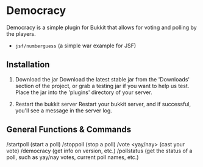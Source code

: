 Democracy
===============

Democracy is a simple plugin for Bukkit that allows for voting and polling by the players.

* `jsf/numberguess` (a simple war example for JSF)

Installation
------------------------------------------------
1. Download the jar
Download the latest stable jar from the 'Downloads' section of the project, or grab a testing jar if you want to help us test.  Place the jar into the 'plugins' directory of your server. 

2. Restart the bukkit server
Restart your bukkit server, and if successful, you'll see a message in the server log.

General Functions & Commands
------------------------------------------------
/startpoll <pollname> <yay> <nay> (start a poll)
/stoppoll <pollname> (stop a poll) 
/vote <pollname> <yay/nay> (cast your vote) 
/democracy (get info on version, etc.)
/pollstatus <pollname> (get the status of a poll, such as yay/nay votes, current poll names, etc.)
